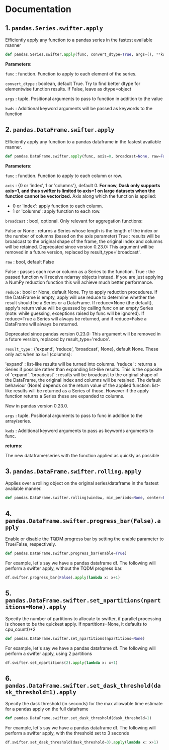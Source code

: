 # Documentation

## 1. `pandas.Series.swifter.apply`

Efficiently apply any function to a pandas series in the fastest available manner

```python
def pandas.Series.swifter.apply(func, convert_dtype=True, args=(), **kwds)
```

**Parameters:**

`func` : function. Function to apply to each element of the series.

`convert_dtype` : boolean, default True. Try to find better dtype for elementwise function results. If False, leave as dtype=object

`args` : tuple. Positional arguments to pass to function in addition to the value

`kwds` : Additional keyword arguments will be passed as keywords to the function

## 2. `pandas.DataFrame.swifter.apply`

Efficiently apply any function to a pandas dataframe in the fastest available manner.

```python
def pandas.DataFrame.swifter.apply(func, axis=0, broadcast=None, raw=False, reduce=None, result_type=None, args=(), **kwds)
```

**Parameters:**

`func` : function. Function to apply to each column or row.

`axis` : {0 or 'index', 1 or 'columns'}, default 0. **For now, Dask only supports axis=1, and thus swifter is limited to axis=1 on large datasets when the function cannot be vectorized.** Axis along which the function is applied:

* 0 or 'index': apply function to each column.
* 1 or 'columns': apply function to each row.

`broadcast` : bool, optional. Only relevant for aggregation functions:

False or None : returns a Series whose length is the length of the index or the number of columns (based on the axis parameter)
True : results will be broadcast to the original shape of the frame, the original index and columns will be retained.
Deprecated since version 0.23.0: This argument will be removed in a future version, replaced by result_type='broadcast'.

`raw` : bool, default False

False : passes each row or column as a Series to the function.
True : the passed function will receive ndarray objects instead. If you are just applying a NumPy reduction function this will achieve much better performance.

`reduce` : bool or None, default None. Try to apply reduction procedures. If the DataFrame is empty, apply will use reduce to determine whether the result should be a Series or a DataFrame. If reduce=None (the default), apply's return value will be guessed by calling func on an empty Series (note: while guessing, exceptions raised by func will be ignored). If reduce=True a Series will always be returned, and if reduce=False a DataFrame will always be returned.

Deprecated since pandas version 0.23.0: This argument will be removed in a future version, replaced by result_type='reduce'.

`result_type` : {'expand', 'reduce', 'broadcast', None}, default None. These only act when axis=1 (columns):

'expand' : list-like results will be turned into columns.
'reduce' : returns a Series if possible rather than expanding list-like results. This is the opposite of 'expand'.
'broadcast' : results will be broadcast to the original shape of the DataFrame, the original index and columns will be retained.
The default behaviour (None) depends on the return value of the applied function: list-like results will be returned as a Series of those. However if the apply function returns a Series these are expanded to columns.

New in pandas version 0.23.0.

`args` : tuple. Positional arguments to pass to func in addition to the array/series.

`kwds` : Additional keyword arguments to pass as keywords arguments to func.


**returns:**

The new dataframe/series with the function applied as quickly as possible

## 3. `pandas.DataFrame.swifter.rolling.apply`

Applies over a rolling object on the original series/dataframe in the fastest available manner.

```python
def pandas.DataFrame.swifter.rolling(window, min_periods=None, center=False, win_type=None, on=None, axis=0, closed=None).apply(func, *args, **kwds)
```

## 4. `pandas.DataFrame.swifter.progress_bar(False).apply`

Enable or disable the TQDM progress bar by setting the enable parameter to True/False, respectively.

```python
def pandas.DataFrame.swifter.progress_bar(enable=True)
```

For example, let's say we have a pandas dataframe df. The following will perform a swifter apply, without the TQDM progress bar.
```python
df.swifter.progress_bar(False).apply(lambda x: x+1)
```

## 5. `pandas.DataFrame.swifter.set_npartitions(npartitions=None).apply`

Specify the number of partitions to allocate to swifter, if parallel processing is chosen to be the quickest apply.
If npartitions=None, it defaults to cpu_count()*2

```python
def pandas.DataFrame.swifter.set_npartitions(npartitions=None)
```

For example, let's say we have a pandas dataframe df. The following will perform a swifter apply, using 2 partitions 
```python
df.swifter.set_npartitions(2).apply(lambda x: x+1)
```

## 6. `pandas.DataFrame.swifter.set_dask_threshold(dask_threshold=1).apply`

Specify the dask threshold (in seconds) for the max allowable time estimate for a pandas apply on the full dataframe
```python
def pandas.DataFrame.swifter.set_dask_threshold(dask_threshold=1)
```

For example, let's say we have a pandas dataframe df. The following will perform a swifter apply, with the threshold set to 3 seconds
```python
df.swifter.set_dask_threshold(dask_threshold=3).apply(lambda x: x+1)
```